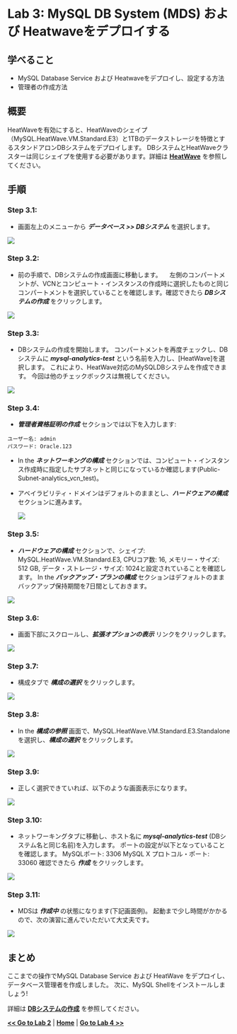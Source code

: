 # Lab 3: MySQL DB System (MDS) および Heatwaveをデプロイする 

## 学べること
- MySQL Database Service および Heatwaveをデプロイし、設定する方法
- 管理者の作成方法

## 概要

HeatWaveを有効にすると、HeatWaveのシェイプ（MySQL.HeatWave.VM.Standard.E3）と1TBのデータストレージを特徴とするスタンドアロンDBシステムをデプロイします。 DBシステムとHeatWaveクラスターは同じシェイプを使用する必要があります。詳細は **[HeatWave](https://docs.oracle.com/ja-jp/iaas/mysql-database/doc/heatwave1.html#GUID-9401C69A-B379-48EB-B96C-56462C23E4FD)** を参照してください。


## 手順

### **Step 3.1:**
- 画面左上のメニューから _**データベース >> DBシステム**_ を選択します。
  
![](./images/HW17_mds.png)

### **Step 3.2:**
- 前の手順で、DBシステムの作成画面に移動します。
　左側のコンパートメントが、VCNとコンピュート・インスタンスの作成時に選択したものと同じコンパートメントを選択していることを確認します。確認できたら _**DBシステムの作成**_ をクリックします。

![](./images/HW18_mds.png)

### **Step 3.3:**
- DBシステムの作成を開始します。 コンパートメントを再度チェックし、DBシステムに _**mysql-analytics-test**_ という名前を入力し、[HeatWave]を選択します。 これにより、HeatWave対応のMySQLDBシステムを作成できます。 今回は他のチェックボックスは無視してください。
  
![](./images/HW19_mds.png)

### **Step 3.4:**
-  _**管理者資格証明の作成**_ セクションでは以下を入力します:
```
ユーザー名: admin
パスワード: Oracle.123
```
- In the _**ネットワーキングの構成**_ セクションでは、コンピュート・インスタンス作成時に指定したサブネットと同じになっているか確認します(Public-Subnet-analytics_vcn_test)。

- アベイラビリティ・ドメインはデフォルトのままとし、_**ハードウェアの構成**_ セクションに進みます。
 
  ![](./images/HW20_mds.png)

### **Step 3.5:**
- _**ハードウェアの構成**_ セクションで、シェイプ: MySQL.HeatWave.VM.Standard.E3, CPUコア数: 16, メモリー・サイズ: 512 GB, データ・ストレージ・サイズ: 1024と設定されていることを確認します。
In the _**バックアップ・プランの構成**_ セクションはデフォルトのままバックアップ保持期間を7日間としておきます。

![](./images/HW22_mds.png)

### **Step 3.6:**
- 画面下部にスクロールし、_**拡張オプションの表示**_ リンクをクリックします。
  
![](./images/HW23_mds.png)

### **Step 3.7:**
- 構成タブで _**構成の選択**_ をクリックします。 

![](./images/HW24_mds.png)

### **Step 3.8:**
- In the _**構成の参照**_ 画面で、MySQL.HeatWave.VM.Standard.E3.Standaloneを選択し、_**構成の選択**_ をクリックします。 

![](./images/HW25_mds.png)

### **Step 3.9:**
- 正しく選択できていれば、以下のような画面表示になります。

![](./images/HW26_mds.png)

### **Step 3.10:**
- ネットワーキングタブに移動し、ホスト名に _**mysql-analytics-test**_ (DBシステム名と同じ名前)を入力します。 
ポートの設定が以下となっていることを確認します。
MySQLポート: 3306
MySQL X プロトコル・ポート: 33060
確認できたら _**作成**_ をクリックします。

![](./images/HW27_mds.png)

### **Step 3.11:**
- MDSは _**作成中**_ の状態になります(下記画面例)。 起動まで少し時間がかかるので、次の演習に進んでいただいて大丈夫です。
  
![](./images/HW28_mds.png)

## まとめ

ここまでの操作でMySQL Database Service および HeatWave をデプロイし、データベース管理者を作成しました。 次に、MySQL Shellをインストールしましょう!
 
詳細は **[DBシステムの作成](https://docs.oracle.com/ja-jp/iaas/mysql-database/doc/creating-db-system1.html)** を参照してください。

**[<< Go to Lab 2](/Lab2/README.md)** | **[Home](../README.md)** | **[Go to Lab 4 >>](/Lab4/README.md)**
